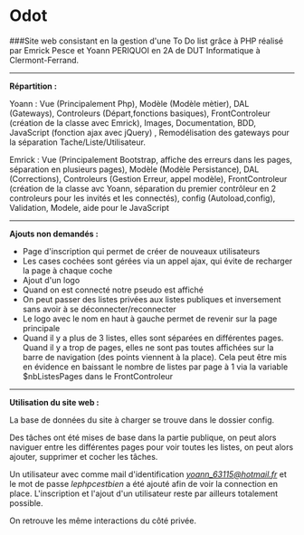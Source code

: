 # Odot

###Site web consistant en la gestion d'une To Do list grâce à PHP réalisé par Emrick Pesce et Yoann PERIQUOI en 2A de DUT Informatique à Clermont-Ferrand.

---

**Répartition :**

Yoann : Vue (Principalement Php), Modèle (Modèle mètier), DAL (Gateways), Controleurs (Départ,fonctions basiques), FrontControleur (création de la classe avec Emrick), Images, Documentation, BDD, JavaScript (fonction ajax avec jQuery) , Remodélisation des gateways pour la séparation Tache/Liste/Utilisateur.

Emrick : Vue (Principalement Bootstrap, affiche des erreurs dans les pages, séparation en plusieurs pages), Modèle (Modèle Persistance), DAL (Corrections), Controleurs (Gestion Erreur, appel modèle), 
FrontControleur (création de la classe avc Yoann, séparation du premier contrôleur en 2 controleurs pour les invités et les connectés), config (Autoload,config), Validation, Modele, aide pour le JavaScript

---

**Ajouts non demandés :**

- Page d'inscription qui permet de créer de nouveaux utilisateurs
- Les cases cochées sont gérées via un appel ajax, qui évite de recharger la page à chaque coche
- Ajout d'un logo
- Quand on est connecté notre pseudo est affiché
- On peut passer des listes privées aux listes publiques et inversement sans avoir à se déconnecter/reconnecter
- Le logo avec le nom en haut à gauche permet de revenir sur la page principale
- Quand il y a plus de 3 listes, elles sont séparées en différentes pages. Quand il y a trop de pages, elles ne sont pas toutes affichées sur la barre de navigation (des points viennent à la place). 
  Cela peut être mis en évidence en baissant le nombre de listes par page à 1 via la variable $nbListesPages dans le FrontControleur

---

**Utilisation du site web :**

La base de données du site à charger se trouve dans le dossier config.

Des tâches ont été mises de base dans la partie publique, on peut alors naviguer entre les différentes pages pour voir toutes les listes, on peut alors ajouter, supprimer et cocher les tâches.

Un utilisateur avec comme mail d'identification *yoann_63115@hotmail.fr* et le mot de passe *lephpcestbien* a été ajouté afin de voir la connection en place. L'inscription et l'ajout d'un utilisateur reste par ailleurs totalement possible.

On retrouve les même interactions du côté privée.

